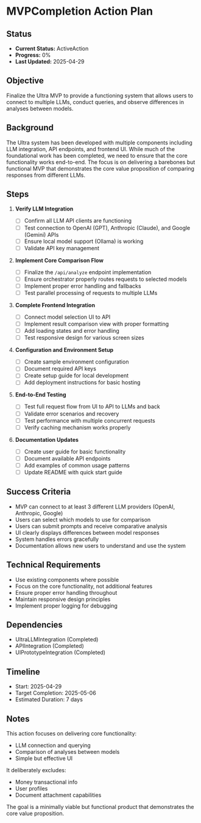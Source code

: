 # MVPCompletion Action Plan

## Status

- **Current Status:** ActiveAction
- **Progress:** 0%
- **Last Updated:** 2025-04-29

## Objective

Finalize the Ultra MVP to provide a functioning system that allows users to connect to multiple LLMs, conduct queries, and observe differences in analyses between models.

## Background

The Ultra system has been developed with multiple components including LLM integration, API endpoints, and frontend UI. While much of the foundational work has been completed, we need to ensure that the core functionality works end-to-end. The focus is on delivering a barebones but functional MVP that demonstrates the core value proposition of comparing responses from different LLMs.

## Steps

1. **Verify LLM Integration**

   - [ ] Confirm all LLM API clients are functioning
   - [ ] Test connection to OpenAI (GPT), Anthropic (Claude), and Google (Gemini) APIs
   - [ ] Ensure local model support (Ollama) is working
   - [ ] Validate API key management

2. **Implement Core Comparison Flow**

   - [ ] Finalize the `/api/analyze` endpoint implementation
   - [ ] Ensure orchestrator properly routes requests to selected models
   - [ ] Implement proper error handling and fallbacks
   - [ ] Test parallel processing of requests to multiple LLMs

3. **Complete Frontend Integration**

   - [ ] Connect model selection UI to API
   - [ ] Implement result comparison view with proper formatting
   - [ ] Add loading states and error handling
   - [ ] Test responsive design for various screen sizes

4. **Configuration and Environment Setup**

   - [ ] Create sample environment configuration
   - [ ] Document required API keys
   - [ ] Create setup guide for local development
   - [ ] Add deployment instructions for basic hosting

5. **End-to-End Testing**

   - [ ] Test full request flow from UI to API to LLMs and back
   - [ ] Validate error scenarios and recovery
   - [ ] Test performance with multiple concurrent requests
   - [ ] Verify caching mechanism works properly

6. **Documentation Updates**
   - [ ] Create user guide for basic functionality
   - [ ] Document available API endpoints
   - [ ] Add examples of common usage patterns
   - [ ] Update README with quick start guide

## Success Criteria

- MVP can connect to at least 3 different LLM providers (OpenAI, Anthropic, Google)
- Users can select which models to use for comparison
- Users can submit prompts and receive comparative analysis
- UI clearly displays differences between model responses
- System handles errors gracefully
- Documentation allows new users to understand and use the system

## Technical Requirements

- Use existing components where possible
- Focus on the core functionality, not additional features
- Ensure proper error handling throughout
- Maintain responsive design principles
- Implement proper logging for debugging

## Dependencies

- UltraLLMIntegration (Completed)
- APIIntegration (Completed)
- UIPrototypeIntegration (Completed)

## Timeline

- Start: 2025-04-29
- Target Completion: 2025-05-06
- Estimated Duration: 7 days

## Notes

This action focuses on delivering core functionality:

- LLM connection and querying
- Comparison of analyses between models
- Simple but effective UI

It deliberately excludes:

- Money transactional info
- User profiles
- Document attachment capabilities

The goal is a minimally viable but functional product that demonstrates the core value proposition.
